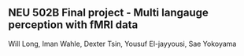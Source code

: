 ## NEU 502B Final project - Multi langauge perception with fMRI data

Will Long, Iman Wahle, Dexter Tsin, Yousuf El-jayyousi, Sae Yokoyama